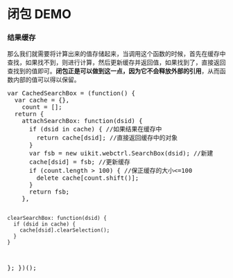 <h1>闭包 DEMO</h1>
<h3>结果缓存</h3>
<p>那么我们就需要将计算出来的值存储起来，当调用这个函数的时候，首先在缓存中查找，如果找不到，则进行计算，然后更新缓存并返回值，如果找到了，直接返回查找到的值即可。<b>闭包正是可以做到这一点，因为它不会释放外部的引用</b>，从而函数内部的值可以得以保留。</p>
<pre>
var CachedSearchBox = (function() {
  var cache = {},
    count = [];
  return {
    attachSearchBox: function(dsid) {
      if (dsid in cache) { //如果结果在缓存中    
        return cache[dsid]; //直接返回缓存中的对象    
      }
      var fsb = new uikit.webctrl.SearchBox(dsid); //新建    
      cache[dsid] = fsb; //更新缓存    
      if (count.length > 100) { //保正缓存的大小<=100    
        delete cache[count.shift()];
      }
      return fsb;
    },

    clearSearchBox: function(dsid) {
      if (dsid in cache) {
        cache[dsid].clearSelection();
      }
    }
  };
})();
</pre>
